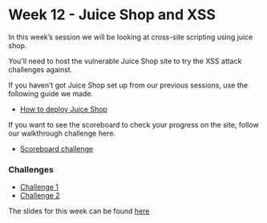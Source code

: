 
# Week 12 - Juice Shop and XSS

In this week’s session we will be looking at cross-site scripting using juice shop.


You'll need to host the vulnerable Juice Shop site to try the XSS attack challenges against.


If you haven’t got Juice Shop set up from our previous sessions, use the following guide we made.

 - [How to deploy Juice Shop](https://github.com/DMUHackers/weekly_sessions/tree/master/2020-2021/week_6/deploy_juice_shop)
 
If you want to see the scoreboard to check your progress on the site, follow our walkthrough challenge here.

 - [Scoreboard challenge](https://github.com/DMUHackers/weekly_sessions/tree/master/2020-2021/week_6/challenge_1)

### Challenges

- [Challenge 1](https://github.com/DMUHackers/weekly_sessions/tree/master/2020-2021/week_12/challenge_1)
- [Challenge 2](https://github.com/DMUHackers/weekly_sessions/tree/master/2020-2021/week_12/challenge_2)

The slides for this week can be found [here](https://github.com/DMUHackers/weekly_sessions/blob/master/2020-2021/week_12/XSS-%26%20Juice-Shop.pptx.pdf)
